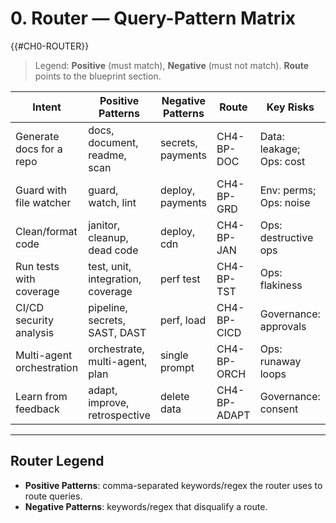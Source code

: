# 0. Router — Query-Pattern Matrix
{{#CH0-ROUTER}}

> Legend: **Positive** (must match), **Negative** (must not match). **Route** points to the blueprint section.

| Intent | Positive Patterns | Negative Patterns | Route | Key Risks |
|---|---|---|---|---|
| Generate docs for a repo | docs, document, readme, scan | secrets, payments | CH4-BP-DOC | Data: leakage; Ops: cost |
| Guard with file watcher | guard, watch, lint | deploy, payments | CH4-BP-GRD | Env: perms; Ops: noise |
| Clean/format code | janitor, cleanup, dead code | deploy, cdn | CH4-BP-JAN | Ops: destructive ops |
| Run tests with coverage | test, unit, integration, coverage | perf test | CH4-BP-TST | Ops: flakiness |
| CI/CD security analysis | pipeline, secrets, SAST, DAST | perf, load | CH4-BP-CICD | Governance: approvals |
| Multi-agent orchestration | orchestrate, multi-agent, plan | single prompt | CH4-BP-ORCH | Ops: runaway loops |
| Learn from feedback | adapt, improve, retrospective | delete data | CH4-BP-ADAPT | Governance: consent |

---

## Router Legend
- **Positive Patterns**: comma-separated keywords/regex the router uses to route queries.
- **Negative Patterns**: keywords/regex that disqualify a route.


